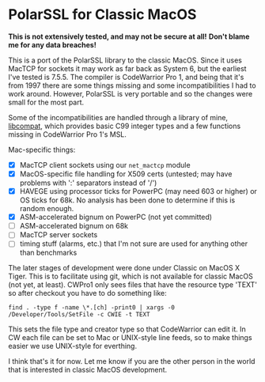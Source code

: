 PolarSSL for Classic MacOS
==========================

**This is not extensively tested, and may not be secure at all!**
**Don't blame me for any data breaches!**

This is a port of the PolarSSL library to the classic MacOS. Since it uses MacTCP for sockets it may work as far back as System 6, but the earliest I've tested is 7.5.5. The compiler is CodeWarrior Pro 1, and being that it's from 1997 there are some things missing and some incompatibilities I had to work around. However, PolarSSL is very portable and so the changes were small for the most part.

Some of the incompatibilities are handled through a library of mine, [libcompat](/leitec/libcompat), which provides basic C99 integer types and a few functions missing in CodeWarrior Pro 1's MSL.

Mac-specific things:
- [x] MacTCP client sockets using our `net_mactcp` module
- [x] MacOS-specific file handling for X509 certs (untested; may have problems with ':' separators instead of '/')
- [x] HAVEGE using processor ticks for PowerPC (may need 603 or higher) or OS ticks for 68k. No analysis has been done to determine if this is random enough.
- [x] ASM-accelerated bignum on PowerPC (not yet committed)
- [ ] ASM-accelerated bignum on 68k
- [ ] MacTCP server sockets
- [ ] timing stuff (alarms, etc.) that I'm not sure are used for anything other than benchmarks

The later stages of development were done under Classic on MacOS X Tiger. This is to facilitate using git, which is not available for classic MacOS (not yet, at least). CWPro1 only sees files that have the resource type 'TEXT' so after checkout you have to do something like:

    find . -type f -name \*.[ch] -print0 | xargs -0 /Developer/Tools/SetFile -c CWIE -t TEXT

This sets the file type and creator type so that CodeWarrior can edit it. In CW each file can be set to Mac or UNIX-style line feeds, so to make things easier we use UNIX-style for everthing.

I think that's it for now. Let me know if you are the other person in the world that is interested in classic MacOS development.
